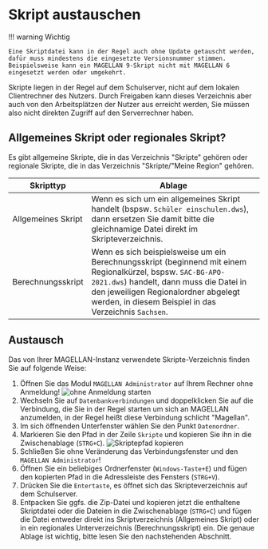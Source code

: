# Skript austauschen

[1]:/assets/images/admin.ohne.anmeldung.png "ohne Anmeldung starten"
[2]:/assets/images/skriptepfad.png "Skriptepfad kopieren"

!!! warning Wichtig

    Eine Skriptdatei kann in der Regel auch ohne Update getauscht werden, dafür muss mindestens die eingesetzte Versionsnummer stimmen. Beispielsweise kann ein MAGELLAN 9-Skript nicht mit MAGELLAN 6 eingesetzt werden oder umgekehrt.

Skripte liegen in der Regel auf dem Schulserver, nicht auf dem lokalen Clientrechner des Nutzers. Durch Freigaben kann dieses Verzeichnis aber auch von den Arbeitsplätzen der Nutzer aus erreicht werden, Sie müssen also nicht direkten Zugriff auf den Serverrechner haben.

## Allgemeines Skript oder regionales Skript?

Es gibt allgemeine Skripte, die in das Verzeichnis "Skripte" gehören oder regionale Skripte, die in das Verzeichnis "Skripte/"Meine Region" gehören.

Skripttyp|Ablage
--|--
Allgemeines Skript | Wenn es sich um ein allgemeines Skript handelt (bspsw. `Schüler einschulen.dws`), dann ersetzen Sie damit bitte die gleichnamige Datei direkt im Skripteverzeichnis. 
Berechnungsskript|Wenn es sich beispielsweise um ein Berechnungsskript (beginnend mit einem Regionalkürzel, bspsw. `SAC-BG-APO-2021.dws`) handelt, dann muss die Datei in den jeweiligen Regionalordner abgelegt werden, in diesem Beispiel in das Verzeichnis `Sachsen`.

## Austausch

Das von Ihrer MAGELLAN-Instanz verwendete Skripte-Verzeichnis finden Sie auf folgende Weise:

1. Öffnen Sie das Modul `MAGELLAN Administrator` auf Ihrem Rechner ohne Anmeldung!
![ohne Anmeldung starten][1]
2. Wechseln Sie auf `Datenbankverbindungen` und doppelklicken Sie auf die Verbindung, die Sie in der Regel starten um sich an MAGELLAN anzumelden, in der Regel heißt diese Verbindung schlicht "Magellan".
3. Im sich öffnenden Unterfenster wählen Sie den Punkt `Datenordner`.
4. Markieren Sie den Pfad in der Zeile `Skripte` und kopieren Sie ihn in die Zwischenablage (`STRG+C`).
![Skriptepfad kopieren][2]
5. Schließen Sie ohne Veränderung das Verbindungsfenster und den `MAGELLAN Administrator`!
6. Öffnen Sie ein beliebiges Ordnerfenster (`Windows-Taste+E`) und fügen den kopierten Pfad in die Adressleiste des Fensters (`STRG+V`).
7. Drücken Sie die `Entertaste`, es öffnet sich das Skripteverzeichnis auf dem Schulserver.
8. Entpacken Sie ggfs. die Zip-Datei und kopieren jetzt die enthaltene Skriptdatei oder die Dateien in die Zwischenablage (`STRG+C`) und fügen die Datei entweder direkt ins Skriptverzeichnis (Allgemeines Skript) oder in ein regionales Unterverzeichnis (Berechnungsskript) ein. Die genaue Ablage ist wichtig, bitte lesen Sie den nachstehenden Abschnitt.

